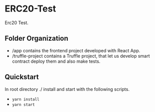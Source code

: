 # ERC20-Test

Erc20 Test.

## Folder Organization

- /app contains the frontend project developed with React App.
- /truffle-project contains a Truffle project, that let us develop smart contract deploy them and also make tests.

## Quickstart

In root directory ./ install and start with the following scripts.

- `yarn install`
- `yarn start`
